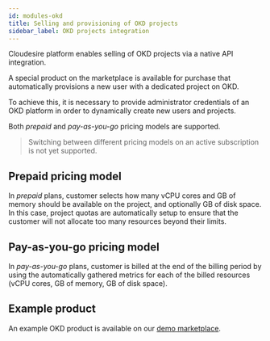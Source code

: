 ```yaml
---
id: modules-okd
title: Selling and provisioning of OKD projects
sidebar_label: OKD projects integration
---
```


Cloudesire platform enables selling of OKD projects via a native API
integration.

A special product on the marketplace is available for purchase that
automatically provisions a new user with a dedicated project on OKD.

To achieve this, it is necessary to provide administrator credentials of an
OKD platform in order to dynamically create new users and projects.

Both *prepaid* and *pay-as-you-go* pricing models are supported.

> Switching between different pricing models on an active subscription is not
> yet supported.

## Prepaid pricing model

In *prepaid* plans, customer selects how many vCPU cores and GB of memory should
be available on the project, and optionally GB of disk space. In this case,
project quotas are automatically setup to ensure that the customer will not
allocate too many resources beyond their limits.

## Pay-as-you-go pricing model

In *pay-as-you-go* plans, customer is billed at the end of the billing period by
using the automatically gathered metrics for each of the billed resources (vCPU
cores, GB of memory, GB of disk space).

## Example product

An example OKD product is available on our [demo
marketplace](https://demo-mcp.cloudeng.it/37618/devops/container-app-platform).
